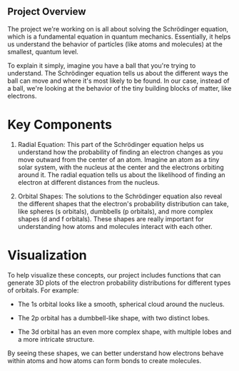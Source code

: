 ## Project Overview

The project we're working on is all about solving the Schrödinger equation, which is a fundamental equation in quantum mechanics. Essentially, it helps us understand the behavior of particles (like atoms and molecules) at the smallest, quantum level.

To explain it simply, imagine you have a ball that you're trying to understand. The Schrödinger equation tells us about the different ways the ball can move and where it's most likely to be found. In our case, instead of a ball, we're looking at the behavior of the tiny building blocks of matter, like electrons.

# Key Components

1. Radial Equation: This part of the Schrödinger equation helps us understand how the probability of finding an electron changes as you move outward from the center of an atom. Imagine an atom as a tiny solar system, with the nucleus at the center and the electrons orbiting around it. The radial equation tells us about the likelihood of finding an electron at different distances from the nucleus.

2. Orbital Shapes: The solutions to the Schrödinger equation also reveal the different shapes that the electron's probability distribution can take, like spheres (s orbitals), dumbbells (p orbitals), and more complex shapes (d and f orbitals). These shapes are really important for understanding how atoms and molecules interact with each other.

# Visualization

To help visualize these concepts, our project includes functions that can generate 3D plots of the electron probability distributions for different types of orbitals. For example:

* The 1s orbital looks like a smooth, spherical  cloud around the nucleus.

* The 2p orbital has a dumbbell-like shape, with two distinct lobes.

* The 3d orbital has an even more complex shape, with multiple lobes and a more intricate structure.

By seeing these shapes, we can better understand how electrons behave within atoms and how atoms can form bonds to create molecules.